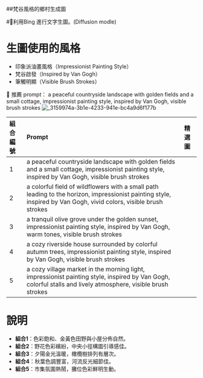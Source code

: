 ##梵谷風格的鄉村生成圖

#🌟利用Bing 進行文字生圖。(Diffusion modle)

# 生圖使用的風格
- 印象派油畫風格（Impressionist Painting Style）
- 梵谷啟發（Inspired by Van Gogh）
- 筆觸明顯（Visible Brush Strokes）

📌 推薦 prompt：
a peaceful countryside landscape with golden fields and a small cottage, impressionist painting style, inspired by Van Gogh, visible brush strokes
![_3159974a-3b1e-4233-941e-bc4a9d6f177b](https://github.com/user-attachments/assets/e961cf1c-795d-42ce-839e-a646edaf12b1)



| 組合編號 | Prompt | 精選圖 |
|:--------|:-------|:------|
| 1 | a peaceful countryside landscape with golden fields and a small cottage, impressionist painting style, inspired by Van Gogh, visible brush strokes ||
| 2 | a colorful field of wildflowers with a small path leading to the horizon, impressionist painting style, inspired by Van Gogh, vivid colors, visible brush strokes ||
| 3 | a tranquil olive grove under the golden sunset, impressionist painting style, inspired by Van Gogh, warm tones, visible brush strokes ||
| 4 | a cozy riverside house surrounded by colorful autumn trees, impressionist painting style, inspired by Van Gogh, visible brush strokes ||
| 5 | a cozy village market in the morning light, impressionist painting style, inspired by Van Gogh, colorful stalls and lively atmosphere, visible brush strokes ||


# 說明
- **組合1**：色彩飽和、金黃色田野與小屋分佈自然。
- **組合2**：野花色彩繽紛，中央小徑構圖引導感佳。
- **組合3**：夕陽金光溫暖，橄欖樹排列有層次。
- **組合4**：秋葉色調豐富，河流反光細節佳。
- **組合5**：市集氛圍熱鬧，攤位色彩鮮明生動。
